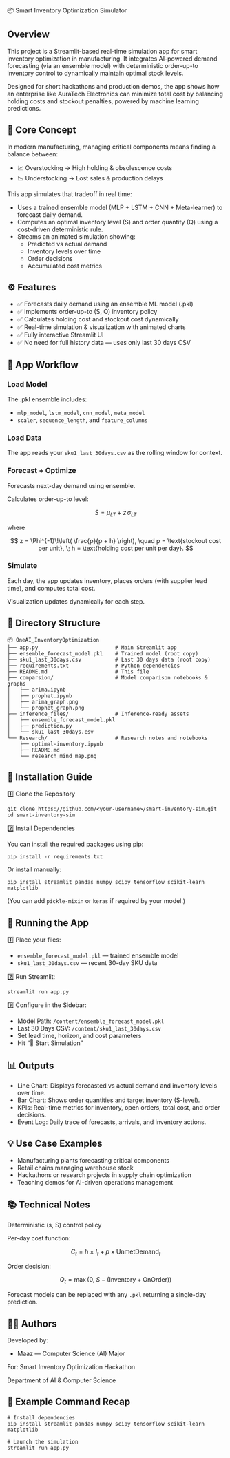 📦 Smart Inventory Optimization Simulator

## Overview

This project is a Streamlit-based real-time simulation app for smart inventory optimization in manufacturing. It integrates AI-powered demand forecasting (via an ensemble model) with deterministic order-up-to inventory control to dynamically maintain optimal stock levels.

Designed for short hackathons and production demos, the app shows how an enterprise like AuraTech Electronics can minimize total cost by balancing holding costs and stockout penalties, powered by machine learning predictions.

## 🧠 Core Concept

In modern manufacturing, managing critical components means finding a balance between:

- 📈 Overstocking → High holding & obsolescence costs
- 📉 Understocking → Lost sales & production delays

This app simulates that tradeoff in real time:

- Uses a trained ensemble model (MLP + LSTM + CNN + Meta-learner) to forecast daily demand.
- Computes an optimal inventory level (S) and order quantity (Q) using a cost-driven deterministic rule.
- Streams an animated simulation showing:
	- Predicted vs actual demand
	- Inventory levels over time
	- Order decisions
	- Accumulated cost metrics

## ⚙️ Features

- ✅ Forecasts daily demand using an ensemble ML model (.pkl)
- ✅ Implements order-up-to (S, Q) inventory policy
- ✅ Calculates holding cost and stockout cost dynamically
- ✅ Real-time simulation & visualization with animated charts
- ✅ Fully interactive Streamlit UI
- ✅ No need for full history data — uses only last 30 days CSV

## 🧩 App Workflow

### Load Model
The .pkl ensemble includes:

- `mlp_model`, `lstm_model`, `cnn_model`, `meta_model`
- `scaler`, `sequence_length`, and `feature_columns`

### Load Data
The app reads your `sku1_last_30days.csv` as the rolling window for context.

### Forecast + Optimize

Forecasts next-day demand using ensemble.

Calculates order-up-to level:

$$ S = \mu_{LT} + z\,\sigma_{LT} $$

where

$$ z = \Phi^{-1}\!\left( \frac{p}{p + h} \right), \quad p = \text{stockout cost per unit}, \; h = \text{holding cost per unit per day}. $$

### Simulate

Each day, the app updates inventory, places orders (with supplier lead time), and computes total cost.

Visualization updates dynamically for each step.

## 📁 Directory Structure

```
📦 OneAI_InventoryOptimization
├── app.py                         # Main Streamlit app
├── ensemble_forecast_model.pkl    # Trained model (root copy)
├── sku1_last_30days.csv           # Last 30 days data (root copy)
├── requirements.txt               # Python dependencies
├── README.md                      # This file
├── comparsion/                    # Model comparison notebooks & graphs
│   ├── arima.ipynb
│   ├── prophet.ipynb
│   ├── arima_graph.png
│   └── prophet_graph.png
├── inference_files/               # Inference-ready assets
│   ├── ensemble_forecast_model.pkl
│   ├── prediction.py
│   └── sku1_last_30days.csv
└── Research/                      # Research notes and notebooks
	├── optimal-inventory.ipynb
	├── README.md
	└── research_mind_map.png
```

## 🧰 Installation Guide

1️⃣ Clone the Repository

```
git clone https://github.com/<your-username>/smart-inventory-sim.git
cd smart-inventory-sim
```

2️⃣ Install Dependencies

You can install the required packages using pip:

```
pip install -r requirements.txt
```

Or install manually:

```
pip install streamlit pandas numpy scipy tensorflow scikit-learn matplotlib
```

(You can add `pickle-mixin` or `keras` if required by your model.)

## 🚀 Running the App

1️⃣ Place your files:

- `ensemble_forecast_model.pkl` — trained ensemble model
- `sku1_last_30days.csv` — recent 30-day SKU data

2️⃣ Run Streamlit:

```
streamlit run app.py
```

3️⃣ Configure in the Sidebar:

- Model Path: `/content/ensemble_forecast_model.pkl`
- Last 30 Days CSV: `/content/sku1_last_30days.csv`
- Set lead time, horizon, and cost parameters
- Hit “🚀 Start Simulation”

## 📊 Outputs

- Line Chart: Displays forecasted vs actual demand and inventory levels over time.
- Bar Chart: Shows order quantities and target inventory (S-level).
- KPIs: Real-time metrics for inventory, open orders, total cost, and order decisions.
- Event Log: Daily trace of forecasts, arrivals, and inventory actions.

## 💡 Use Case Examples

- Manufacturing plants forecasting critical components
- Retail chains managing warehouse stock
- Hackathons or research projects in supply chain optimization
- Teaching demos for AI-driven operations management

## 📚 Technical Notes

Deterministic (s, S) control policy

Per-day cost function:

$$ C_t = h \times I_t + p \times \text{UnmetDemand}_t $$

Order decision:

$$ Q_t = \max\bigl(0,\; S - (\text{Inventory} + \text{OnOrder})\bigr) $$

Forecast models can be replaced with any `.pkl` returning a single-day prediction.

## 🧑‍💻 Authors

Developed by:

- Maaz — Computer Science (AI) Major

For: Smart Inventory Optimization Hackathon

Department of AI & Computer Science

## 🏁 Example Command Recap

```
# Install dependencies
pip install streamlit pandas numpy scipy tensorflow scikit-learn matplotlib

# Launch the simulation
streamlit run app.py
```